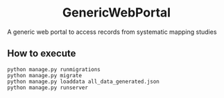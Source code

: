 <h1 align="center">GenericWebPortal</h1>
A generic web portal to access records from systematic mapping studies

## How to execute

```commandline
python manage.py runmigrations
python manage.py migrate
python manage.py loaddata all_data_generated.json
python manage.py runserver
```